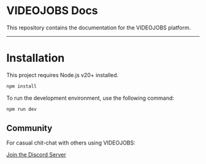 # VIDEOJOBS Docs

This repository contains the documentation for the VIDEOJOBS platform.

---

# Installation

This project requires Node.js v20+ installed.

```bash
npm install
```

To run the development environment, use the following command:

```bash
npm run dev
```

## Community

For casual chit-chat with others using VIDEOJOBS:

[Join the Discord Server](https://discord.gg/fNGNsqwqjZ)
